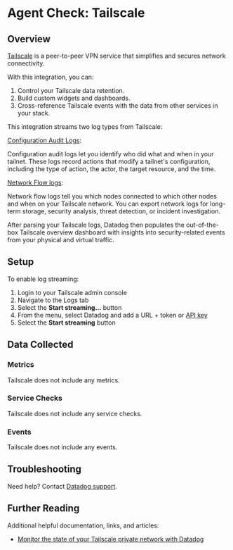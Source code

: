 # Agent Check: Tailscale

## Overview

[Tailscale][1] is a peer-to-peer VPN service that simplifies and secures network connectivity.

With this integration, you can:

1. Control your Tailscale data retention.
2. Build custom widgets and dashboards.
3. Cross-reference Tailscale events with the data from other services in your stack.

This integration streams two log types from Tailscale:

[Configuration Audit Logs][4]:

Configuration audit logs let you identify who did what and when in your tailnet. These logs record actions that modify a tailnet's configuration, including the type of action, the actor, the target resource, and the time.

[Network Flow logs][5]:

Network flow logs tell you which nodes connected to which other nodes and when on your Tailscale network. You can export network logs for long-term storage, security analysis, threat detection, or incident investigation.

After parsing your Tailscale logs, Datadog then populates the out-of-the-box Tailscale overview dashboard with insights into security-related events from your physical and virtual traffic.

## Setup

To enable log streaming:

1. Login to your Tailscale admin console
2. Navigate to the Logs tab
3. Select the **Start streaming...** button
4. From the menu, select Datadog and add a URL + token or [API key][6]
5. Select the **Start streaming** button

## Data Collected

### Metrics

Tailscale does not include any metrics.

### Service Checks

Tailscale does not include any service checks.

### Events

Tailscale does not include any events.

## Troubleshooting

Need help? Contact [Datadog support][3].

## Further Reading

Additional helpful documentation, links, and articles:

- [Monitor the state of your Tailscale private network with Datadog][7]

[1]: https://tailscale.com/
[2]: /account/settings/agent/latest
[3]: https://docs.datadoghq.com/help/
[4]: https://tailscale.com/kb/1203/audit-logging/
[5]: https://tailscale.com/kb/1219/network-flow-logs/
[6]: https://docs.datadoghq.com/account_management/api-app-keys/
[7]: https://www.datadoghq.com/blog/monitor-tailscale-with-datadog/
